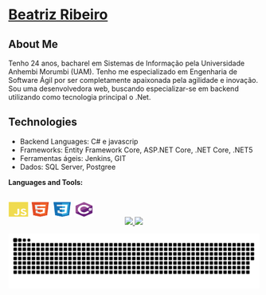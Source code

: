  # <a href="https://www.linkedin.com/in/mbeatrizribeiro/">Beatriz Ribeiro</a>
 
## About Me
Tenho 24 anos, bacharel em Sistemas de Informação pela Universidade Anhembi Morumbi (UAM). Tenho me especializado em Engenharia de Software Ágil por ser completamente apaixonada pela agilidade e inovação.
<br>
Sou uma desenvolvedora web, buscando especializar-se em backend utilizando como tecnologia principal o .Net.

## Technologies
- Backend Languages: C# e javascrip
- Frameworks: Entity Framework Core, ASP.NET Core, .NET Core, .NET5
- Ferramentas ágeis: Jenkins, GIT
- Dados: SQL Server, Postgree

**Languages and Tools:**  
<div style="display: inline_block"><br>
  <img align="center" alt="Rafa-Js" height="30" width="40" src="https://raw.githubusercontent.com/devicons/devicon/master/icons/javascript/javascript-plain.svg">
  <img align="center" alt="Rafa-HTML" height="30" width="40" src="https://raw.githubusercontent.com/devicons/devicon/master/icons/html5/html5-original.svg">
  <img align="center" alt="Rafa-CSS" height="30" width="40" src="https://raw.githubusercontent.com/devicons/devicon/master/icons/css3/css3-original.svg">
  <img align="center" alt="Rafa-Csharp" height="30" width="40" src="https://raw.githubusercontent.com/devicons/devicon/master/icons/csharp/csharp-original.svg">
</div>

<div align="center">
  <a href="https://github.com/mbeatrizribeiro">
  <img height="180em" src="https://github-readme-stats.vercel.app/api?username=mbeatrizribeiro&show_icons=true&theme=radical&include_all_commits=true&count_private=true"/>
  <img height="180em" src="https://github-readme-stats.vercel.app/api/top-langs/?username=mbeatrizribeiro&layout=compact&langs_count=7&theme=dracula"/>
</div>
  

  
   ![Snake animation](https://github.com/mbeatrizribeiro/mbeatrizribeiro/blob/output/github-contribution-grid-snake.svg)
  
